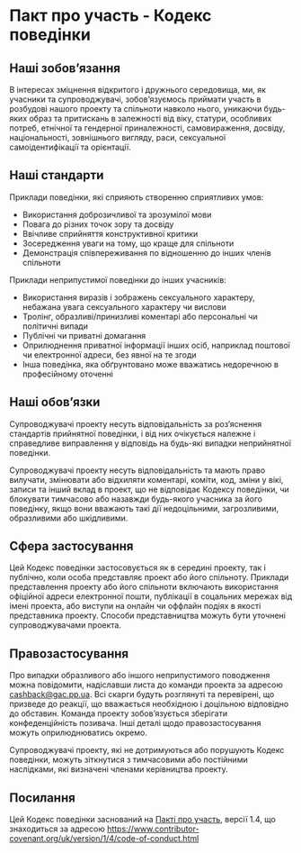 # Пакт про участь - Кодекс поведінки

## Наші зобовʼязання

В інтересах зміцнення відкритого і дружнього середовища, ми, як учасники та супроводжувачі, зобовʼязуємось приймати участь в розбудові нашого проекту та спільноти навколо нього, уникаючи будь-яких образ та притискань в залежності від віку, статури, особливих потреб, етнічної та гендерної приналежності, самовираження, досвіду, національності, зовнішнього вигляду, раси, сексуальної самоідентифікації та орієнтації.

## Наші стандарти

Приклади поведінки, які сприяють створенню сприятливих умов:

* Використання доброзичливої та зрозумілої мови
* Повага до різних точок зору та досвіду
* Ввічливе сприйняття конструктивної критики
* Зосередження уваги на тому, що краще для спільноти
* Демонстрація співпереживання по відношенню до інших членів спільноти

Приклади неприпустимої поведінки до інших учасників:

* Використання виразів і зображень сексуального характеру, небажана увага сексуального характеру чи вислови
* Тролінг, образливі/принизливі коментарі або персональні чи політичні випади
* Публічні чи приватні домагання
* Оприлюднення приватної інформації інших осіб, наприклад поштової чи електронної адреси, без явної на те згоди
* Інша поведінка, яка обґрунтовано може вважатись недоречною в професійному оточенні

## Наші обовʼязки

Супроводжувачі проекту несуть відповідальність за розʼяснення стандартів прийнятної поведінки, і від них очікується належне і справедливе виправлення у відповідь на будь-які випадки неприйнятної поведінки.

Супроводжувачі проекту несуть відповідальність та мають право вилучати, змінювати або відхиляти коментарі, коміти, код, зміни у вікі, записи та інший вклад в проект, що не відповідає Кодексу поведінки, чи блокувати тимчасово або назавжди будь-якого учасника за його поведінку, якщо вони вважають такі дії недоцільними, загрозливими, образливими або шкідливими.

## Сфера застосування

Цей Кодекс поведінки застосовується як в середині проекту, так і публічно, коли особа представляє проект або його спільноту. Приклади представлення проекту або його спільноти включають використання офіційної адреси електронної пошти, публікації в соцальних мережах від імені проекта, або виступи на онлайн чи оффлайн подіях в якості представника проекту. Способи представництва можуть бути уточнені супроводжувачами проекта.

## Правозастосування

Про випадки образливого або іншого неприпустимого поводження можна повідомити, надіславши листа до команди проекта за адресою cashback@gac.pp.ua. Всі скарги будуть розглянуті та перевірені, що призведе до реакції, що вважається необхідною і доцільною відповідно до обставин. Команда проекту зобовʼязується зберігати конфеденційність позивача. Інші деталі щодо правозастосування можуть оприлюднюватись окремо.

Супроводжувачі проекту, які не дотримуються або порушують Кодекс поведінки, можуть зіткнутися з тимчасовими або постійними наслідками, які визначені членами керівництва проекту.

## Посилання

Цей Кодекс поведінки заснований на [Пакті про участь][homepage], версії 1.4, що знаходиться за адресою https://www.contributor-covenant.org/uk/version/1/4/code-of-conduct.html

[homepage]: https://www.contributor-covenant.org
